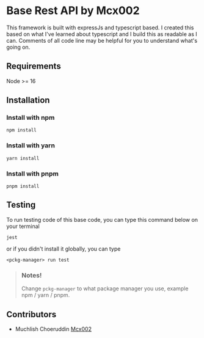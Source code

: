 # Base Rest API by Mcx002

This framework is built with expressJs and typescript based. I created this
based on what I've learned about typescript and I build this as readable as I can.
Comments of all code line may be helpful for you to understand what's going on.

## Requirements
Node >= 16

## Installation

### Install with npm
```
npm install
```

### Install with yarn
```
yarn install
```

### Install with pnpm
```
pnpm install
```

## Testing

To run testing code of this base code, you can type this command below on your terminal

```
jest
```

or if you didn't install it globally, you can type
```
<pckg-manager> run test
```

> ### Notes!
> 
> Change `pckg-manager` to what package manager you use, example npm / yarn / pnpm.

## Contributors
- Muchlish Choeruddin [Mcx002](https://github.com/Mcx002)